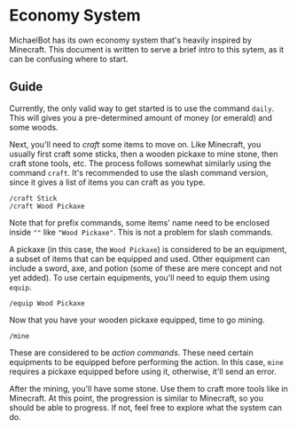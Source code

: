 # Economy System

MichaelBot has its own economy system that's heavily inspired by Minecraft. This document is written to serve a brief intro to this sytem, as it can be confusing where to start.

## Guide

Currently, the only valid way to get started is to use the command `daily`. This will gives you a pre-determined amount of money (or emerald) and some woods.

Next, you'll need to *craft* some items to move on. Like Minecraft, you usually first craft some sticks, then a wooden pickaxe to mine stone, then craft stone tools, etc. The process follows somewhat similarly using the command `craft`. It's recommended to use the slash command version, since it gives a list of items you can craft as you type.

```
/craft Stick
/craft Wood Pickaxe
```

Note that for prefix commands, some items' name need to be enclosed inside `""` like `"Wood Pickaxe"`. This is not a problem for slash commands.

A pickaxe (in this case, the `Wood Pickaxe`) is considered to be an equipment, a subset of items that can be equipped and used. Other equipment can include a sword, axe, and potion (some of these are mere concept and not yet added). To use certain equipments, you'll need to equip them using `equip`.

```
/equip Wood Pickaxe
```

Now that you have your wooden pickaxe equipped, time to go mining.

```
/mine
```

These are considered to be *action commands*. These need certain equipments to be equipped before performing the action. In this case, `mine` requires a pickaxe equipped before using it, otherwise, it'll send an error.

After the mining, you'll have some stone. Use them to craft more tools like in Minecraft. At this point, the progression is similar to Minecraft, so you should be able to progress. If not, feel free to explore what the system can do.
